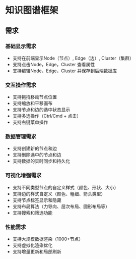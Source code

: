 # 知识图谱框架

## 需求

### 基础显示需求
- 支持在前端显示Node（节点）, Edge（边）, Cluster（集群）
- 支持点击Node，Edge，Cluster 查看属性
- 支持编辑Node，Edge，Cluster 并保存到后端数据库

### 交互操作需求
- 支持拖拽移动节点位置
- 支持缩放和平移画布
- 支持节点和边的选中状态显示
- 支持多选操作（Ctrl/Cmd + 点击）
- 支持右键菜单操作

### 数据管理需求
- 支持创建新的节点和边
- 支持删除选中的节点和边
- 支持数据的实时同步和持久化

### 可视化增强需求
- 支持不同类型节点的自定义样式（颜色、形状、大小）
- 支持边的样式自定义（颜色、粗细、箭头类型）
- 支持节点标签显示和隐藏
- 支持布局算法（力导向、层次布局、圆形布局等）
- 支持搜索和筛选功能

### 性能需求
- 支持大规模数据渲染（1000+节点）
- 支持虚拟化渲染优化
- 支持增量更新和局部刷新

